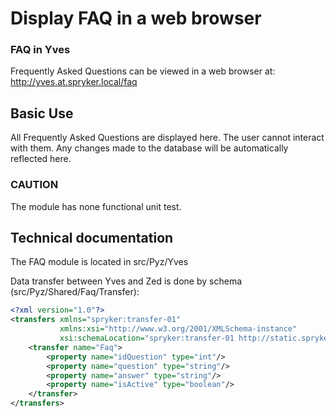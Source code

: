 # Display FAQ in a web browser

### FAQ in Yves

Frequently Asked Questions can be viewed in a web browser at:
http://yves.at.spryker.local/faq

## Basic Use

All Frequently Asked Questions are displayed here. The user cannot interact with them. Any changes made to the database will be automatically reflected here.

### CAUTION

The module has none functional unit test.

## Technical documentation

The FAQ module is located in src/Pyz/Yves

Data transfer between Yves and Zed is done by schema (src/Pyz/Shared/Faq/Transfer):

```xml
<?xml version="1.0"?>
<transfers xmlns="spryker:transfer-01"
           xmlns:xsi="http://www.w3.org/2001/XMLSchema-instance"
           xsi:schemaLocation="spryker:transfer-01 http://static.spryker.com/transfer-01.xsd">
    <transfer name="Faq">
        <property name="idQuestion" type="int"/>
        <property name="question" type="string"/>
        <property name="answer" type="string"/>
        <property name="isActive" type="boolean"/>
    </transfer>
</transfers>
```

